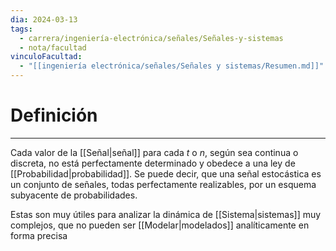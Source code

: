 ```yaml
---
dia: 2024-03-13
tags:
  - carrera/ingeniería-electrónica/señales/Señales-y-sistemas
  - nota/facultad
vinculoFacultad:
  - "[[ingeniería electrónica/señales/Señales y sistemas/Resumen.md]]"
---
```

# Definición
---
Cada valor de la [[Señal|señal]] para cada $t$ o $n$, según sea continua o discreta, no está perfectamente determinado y obedece a una ley de [[Probabilidad|probabilidad]]. Se puede decir, que una señal estocástica es un conjunto de señales, todas perfectamente realizables, por un esquema subyacente de probabilidades.

Estas son muy útiles para analizar la dinámica de [[Sistema|sistemas]] muy complejos, que no pueden ser [[Modelar|modelados]] analíticamente en forma precisa